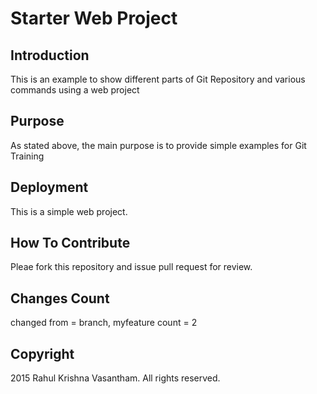 # Starter Web Project

## Introduction

This is an example to show different parts of Git Repository and various commands using a web project

## Purpose

As stated above, the main purpose is to provide simple examples for Git Training

## Deployment

This is a simple web project.

## How To Contribute

Pleae fork this repository and issue pull request for review.

## Changes Count

changed from = branch, myfeature
count = 2

## Copyright

2015 Rahul Krishna Vasantham. All rights reserved.